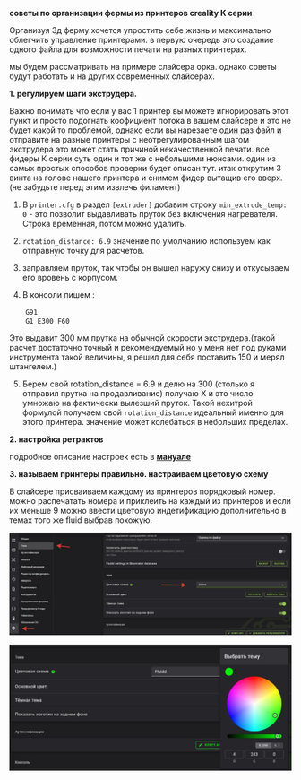 **советы по организации фермы из принтеров creality K серии**

Организуя 3д ферму хочется упростить себе жизнь  и максимально облегчить управление принтерами. в первую очередь это создание одного файла  для возможности печати на разных принтерах.

мы будем рассматривать на примере слайсера орка. однако советы будут работать и на других современных слайсерах.

**1. регулируем шаги экструдера.**

   Важно понимать что если у вас 1 принтер вы можете игнорировать этот пункт и просто подогнать коофициент потока в вашем слайсере и это не будет какой то проблемой, однако если вы нарезаете один раз файл и отправите на разные принтеры с неотрегулированным шагом экструдера это может стать  причиной некачественной печати. все фидеры К серии суть один и тот же с небольшими нюнсами.  один из самых простых способов проверки будет описан тут. итак открутим 3 винта на голове нашего принтера и снимем фидер вытащив его вверх.(не забудьте перед этим извлечь филамент) 


  
   1. В `printer.cfg` в раздел `[extruder]` добавим строку `min_extrude_temp: 0`  - это позволит выдавливать пруток без включения нагревателя. Строка временная, потом можно удалить.
   
   2. `rotation_distance: 6.9`  значение по умолчанию  используем как отправную точку для расчетов. 
     
   3. заправляем пруток, так чтобы он вышел наружу снизу и откусываем его вровень с корпусом.
   
   4. В консоли пишем :
   
```
    G91
    G1 E300 F60
```
Это выдавит 300 мм прутка на обычной скорости экструдера.(такой расчет достаточно точный и рекомендуемый но у меня нет под руками инструмента такой величины, я решил для себя поставить 150 и мерял штангелем.)

   5. Берем свой rotation_distance = 6.9 и делю на 300 (столько я отправил прутка на продавливание) 
    получаю Х и это число умножаю на фактически вылезший пруток. Такой нехитрой формулой получаем свой `rotation_distance` идеальный именно для этого принтера. значение может колебаться в небольших пределах.

**2. настройка ретрактов**

подробное описание настроек есть в [**мануале**](/fw_retract.md)

**3. называем принтеры правильно. настраиваем цветовую схему**

В слайсере присваиваем каждому из принтеров порядковый номер.  можно распечатать номера и приклеить на каждый из принтеров и если их меньше 9 можно ввести цветовую индетификацию дополнительно в темах того же fluid  выбрав похожую. 

![](/ferma/color1.jpg)

![](/ferma/color2.jpg)




